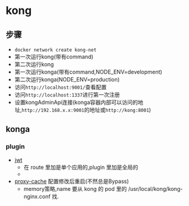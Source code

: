 # kong

## 步骤
- `docker network create kong-net`
- 第一次运行kong(带有command)
- 第二次运行kong
- 第一次运行konga(带有command,NODE_ENV=development)
- 第二次运行konga(NODE_ENV=production)
- 访问`http://localhost:9001/`查看配置
- 访问`http://localhost:1337`进行第一次注册
- 设置kongAdminApi连接(konga容器内部可以访问的地址,`http://192.168.x.x:9001`的地址或`http://kong:8001`)

## konga
### plugin
- [jwt](https://blog.csdn.net/hhj724/article/details/103187166)
  - 在 route 里加是单个应用的,plugin 里加是全局的
  - 
- [proxy-cache]() 配置修改后重启(不然总是Bypass)
  - memory策略,name 要从 kong 的 pod 里的 /usr/local/kong/kong-nginx.conf 找.